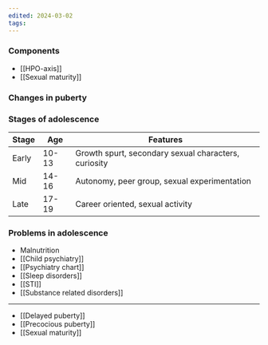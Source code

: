 ```yaml
---
edited: 2024-03-02
tags:
---
```

### Components
- [[HPO-axis]] 
- [[Sexual maturity]] 
### Changes in puberty

### Stages of adolescence

| Stage | Age   | Features                                             |
| ----- | ----- | ---------------------------------------------------- |
| Early | 10-13 | Growth spurt, secondary sexual characters, curiosity |
| Mid   | 14-16 | Autonomy, peer group, sexual experimentation         |
| Late  | 17-19 | Career oriented, sexual activity                     |


### Problems in adolescence
- Malnutrition
- [[Child psychiatry]]
- [[Psychiatry chart]]
- [[Sleep disorders]]
- [[STI]]
- [[Substance related disorders]] 

---
- [[Delayed puberty]] 
- [[Precocious puberty]] 
- [[Sexual maturity]] 
